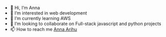 - 👋 Hi, I’m Anna
- 👀 I’m interested in web development
- 🌱 I’m currently learning AWS
- 💞️ I’m looking to collaborate on Full-stack javascript and python projects
- 📫 How to reach me [Anna Arihu](https://github.com/annarihu/issues)

<!---
annarihu/annarihu is a ✨ special ✨ repository because its `README.md` (this file) appears on your GitHub profile.
You can click the Preview link to take a look at your changes.
--->
